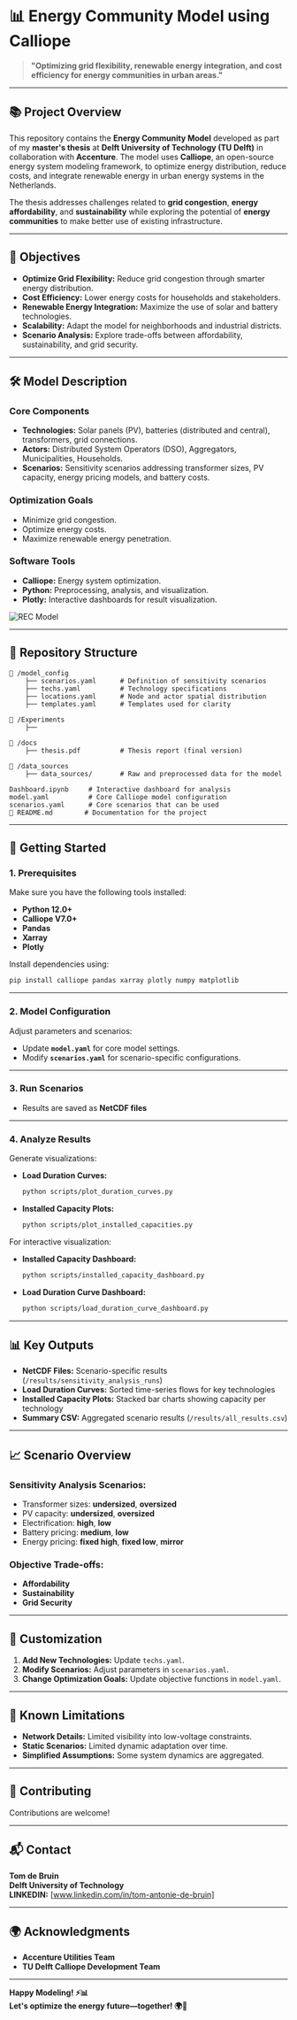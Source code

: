 # 📊 **Energy Community Model using Calliope**

> **"Optimizing grid flexibility, renewable energy integration, and cost efficiency for energy communities in urban areas."**

---

## 📚 **Project Overview**

This repository contains the **Energy Community Model** developed as part of my **master's thesis** at **Delft University of Technology (TU Delft)** in collaboration with **Accenture**. The model uses **Calliope**, an open-source energy system modeling framework, to optimize energy distribution, reduce costs, and integrate renewable energy in urban energy systems in the Netherlands.

The thesis addresses challenges related to **grid congestion**, **energy affordability**, and **sustainability** while exploring the potential of **energy communities** to make better use of existing infrastructure.

---

## 🎯 **Objectives**

- **Optimize Grid Flexibility:** Reduce grid congestion through smarter energy distribution.  
- **Cost Efficiency:** Lower energy costs for households and stakeholders.  
- **Renewable Energy Integration:** Maximize the use of solar and battery technologies.  
- **Scalability:** Adapt the model for neighborhoods and industrial districts.  
- **Scenario Analysis:** Explore trade-offs between affordability, sustainability, and grid security.

---

## 🛠️ **Model Description**

### **Core Components**
- **Technologies:** Solar panels (PV), batteries (distributed and central), transformers, grid connections.  
- **Actors:** Distributed System Operators (DSO), Aggregators, Municipalities, Households.  
- **Scenarios:** Sensitivity scenarios addressing transformer sizes, PV capacity, energy pricing models, and battery costs.  

### **Optimization Goals**
- Minimize grid congestion.  
- Optimize energy costs.  
- Maximize renewable energy penetration.  

### **Software Tools**
- **Calliope:** Energy system optimization.  
- **Python:** Preprocessing, analysis, and visualization.  
- **Plotly:** Interactive dashboards for result visualization.

![REC Model](model_config/REC.png "REC Model Diagram")

---

## 📂 **Repository Structure**

```plaintext
📁 /model_config
    ├── scenarios.yaml      # Definition of sensitivity scenarios
    ├── techs.yaml          # Technology specifications
    ├── locations.yaml      # Node and actor spatial distribution
    ├── templates.yaml      # Templates used for clarity

📁 /Experiments
    ├── 

📁 /docs
    ├── thesis.pdf          # Thesis report (final version)

📁 /data_sources
    ├── data_sources/       # Raw and preprocessed data for the model

Dashboard.ipynb     # Interactive dashboard for analysis
model.yaml          # Core Calliope model configuration
scenarios.yaml      # Core scenarios that can be used
📄 README.md        # Documentation for the project
```

---

## 🚀 **Getting Started**

### **1. Prerequisites**

Make sure you have the following tools installed:
- **Python 12.0+**
- **Calliope V7.0+**
- **Pandas**
- **Xarray**
- **Plotly**

Install dependencies using:
```bash
pip install calliope pandas xarray plotly numpy matplotlib
```

---

### **2. Model Configuration**

Adjust parameters and scenarios:
- Update **`model.yaml`** for core model settings.  
- Modify **`scenarios.yaml`** for scenario-specific configurations.

---

### **3. Run Scenarios**

- Results are saved as **NetCDF files** 

---

### **4. Analyze Results**

Generate visualizations:
- **Load Duration Curves:**
    ```bash
    python scripts/plot_duration_curves.py
    ```
- **Installed Capacity Plots:**
    ```bash
    python scripts/plot_installed_capacities.py
    ```

For interactive visualization:
- **Installed Capacity Dashboard:**
    ```bash
    python scripts/installed_capacity_dashboard.py
    ```
- **Load Duration Curve Dashboard:**
    ```bash
    python scripts/load_duration_curve_dashboard.py
    ```

---

## 📊 **Key Outputs**

- **NetCDF Files:** Scenario-specific results (`/results/sensitivity_analysis_runs`)  
- **Load Duration Curves:** Sorted time-series flows for key technologies  
- **Installed Capacity Plots:** Stacked bar charts showing capacity per technology  
- **Summary CSV:** Aggregated scenario results (`/results/all_results.csv`)

---

## 📈 **Scenario Overview**

### **Sensitivity Analysis Scenarios:**
- Transformer sizes: **undersized**, **oversized**  
- PV capacity: **undersized**, **oversized**  
- Electrification: **high**, **low**  
- Battery pricing: **medium**, **low**  
- Energy pricing: **fixed high**, **fixed low**, **mirror**

### **Objective Trade-offs:**
- **Affordability**
- **Sustainability**
- **Grid Security**

---

## 📝 **Customization**

1. **Add New Technologies:** Update `techs.yaml`.  
2. **Modify Scenarios:** Adjust parameters in `scenarios.yaml`.  
3. **Change Optimization Goals:** Update objective functions in `model.yaml`.  

---

## 🚦 **Known Limitations**

- **Network Details:** Limited visibility into low-voltage constraints.  
- **Static Scenarios:** Limited dynamic adaptation over time.  
- **Simplified Assumptions:** Some system dynamics are aggregated.

---

## 🤝 **Contributing**

Contributions are welcome!  

---

## 📬 **Contact**

**Tom de Bruin**  
**Delft University of Technology**  
**LINKEDIN:** [www.linkedin.com/in/tom-antonie-de-bruin]

---

## 🌍 **Acknowledgments**

- **Accenture Utilities Team**  
- **TU Delft Calliope Development Team**  

---

**Happy Modeling! ⚡️📊**  
**Let's optimize the energy future—together! 🌍🔋**
